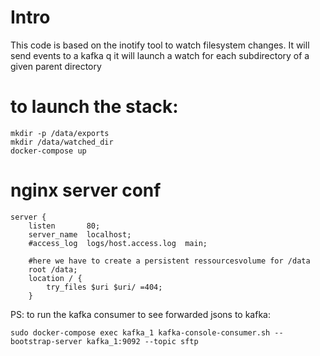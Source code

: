 # Intro
This code is based on the inotify tool to watch filesystem changes.
It will send events to a kafka q
it will launch a watch for each subdirectory of a given parent directory 

# to launch the stack:
~~~~
mkdir -p /data/exports
mkdir /data/watched_dir
docker-compose up
~~~~

# nginx server conf

    server {
        listen       80;
        server_name  localhost;
        #access_log  logs/host.access.log  main;

        #here we have to create a persistent ressourcesvolume for /data
        root /data;
        location / {
            try_files $uri $uri/ =404;
        }

PS: to run the kafka consumer to see forwarded jsons to kafka:
~~~~
sudo docker-compose exec kafka_1 kafka-console-consumer.sh --bootstrap-server kafka_1:9092 --topic sftp
~~~~
